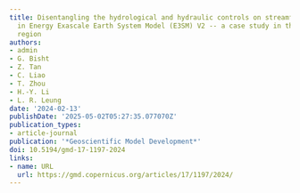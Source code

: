 ```yaml
---
title: Disentangling the hydrological and hydraulic controls on streamflow variability
  in Energy Exascale Earth System Model (E3SM) V2 -- a case study in the Pantanal
  region
authors:
- admin
- G. Bisht
- Z. Tan
- C. Liao
- T. Zhou
- H.-Y. Li
- L. R. Leung
date: '2024-02-13'
publishDate: '2025-05-02T05:27:35.077070Z'
publication_types:
- article-journal
publication: '*Geoscientific Model Development*'
doi: 10.5194/gmd-17-1197-2024
links:
- name: URL
  url: https://gmd.copernicus.org/articles/17/1197/2024/
---
```

